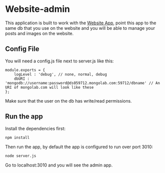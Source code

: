 # Website-admin

This application is built to work with the [Website App](https://github.com/AugustoL/website), point this app to the same db that you use on the website and you will be able to manage your posts and images on the website.

## Config File

You will need a config.js file next to server.js like this:
```
module.exports = {
	logLevel : 'debug', // none, normal, debug
	dbURI : 'mongodb://username:password@ds059712.mongolab.com:59712/dbname' // An URI of mongolab.com will look like these
};
```
Make sure that the user on the db has write/read permissions.

## Run the app

Install the dependencies first:
```
npm install
```
Then run the app, by default the app is configured to run over port 3010:
```
node server.js
```
Go to localhost:3010 and you will see the admin app.
